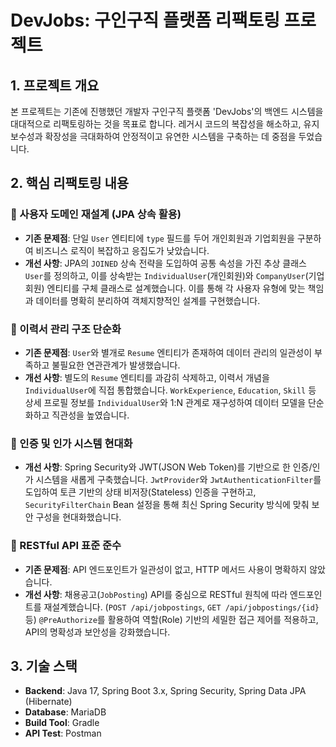# DevJobs: 구인구직 플랫폼 리팩토링 프로젝트

## 1. 프로젝트 개요

본 프로젝트는 기존에 진행했던 개발자 구인구직 플랫폼 'DevJobs'의 백엔드 시스템을 대대적으로 리팩토링하는 것을 목표로 합니다. 레거시 코드의 복잡성을 해소하고, 유지보수성과 확장성을 극대화하여 안정적이고 유연한 시스템을 구축하는 데 중점을 두었습니다.

## 2. 핵심 리팩토링 내용

### 🔹 사용자 도메인 재설계 (JPA 상속 활용)
- **기존 문제점**: 단일 `User` 엔티티에 `type` 필드를 두어 개인회원과 기업회원을 구분하여 비즈니스 로직이 복잡하고 응집도가 낮았습니다.
- **개선 사항**: JPA의 `JOINED` 상속 전략을 도입하여 공통 속성을 가진 추상 클래스 `User`를 정의하고, 이를 상속받는 `IndividualUser`(개인회원)와 `CompanyUser`(기업회원) 엔티티를 구체 클래스로 설계했습니다. 이를 통해 각 사용자 유형에 맞는 책임과 데이터를 명확히 분리하여 객체지향적인 설계를 구현했습니다.

### 🔹 이력서 관리 구조 단순화
- **기존 문제점**: `User`와 별개로 `Resume` 엔티티가 존재하여 데이터 관리의 일관성이 부족하고 불필요한 연관관계가 발생했습니다.
- **개선 사항**: 별도의 `Resume` 엔티티를 과감히 삭제하고, 이력서 개념을 `IndividualUser`에 직접 통합했습니다. `WorkExperience`, `Education`, `Skill` 등 상세 프로필 정보를 `IndividualUser`와 1:N 관계로 재구성하여 데이터 모델을 단순화하고 직관성을 높였습니다.

### 🔹 인증 및 인가 시스템 현대화
- **개선 사항**: Spring Security와 JWT(JSON Web Token)를 기반으로 한 인증/인가 시스템을 새롭게 구축했습니다. `JwtProvider`와 `JwtAuthenticationFilter`를 도입하여 토큰 기반의 상태 비저장(Stateless) 인증을 구현하고, `SecurityFilterChain` Bean 설정을 통해 최신 Spring Security 방식에 맞춰 보안 구성을 현대화했습니다.

### 🔹 RESTful API 표준 준수
- **기존 문제점**: API 엔드포인트가 일관성이 없고, HTTP 메서드 사용이 명확하지 않았습니다.
- **개선 사항**: 채용공고(`JobPosting`) API를 중심으로 RESTful 원칙에 따라 엔드포인트를 재설계했습니다. (`POST /api/jobpostings`, `GET /api/jobpostings/{id}` 등) `@PreAuthorize`를 활용하여 역할(Role) 기반의 세밀한 접근 제어를 적용하고, API의 명확성과 보안성을 강화했습니다.

## 3. 기술 스택

- **Backend**: Java 17, Spring Boot 3.x, Spring Security, Spring Data JPA (Hibernate)
- **Database**: MariaDB
- **Build Tool**: Gradle
- **API Test**: Postman